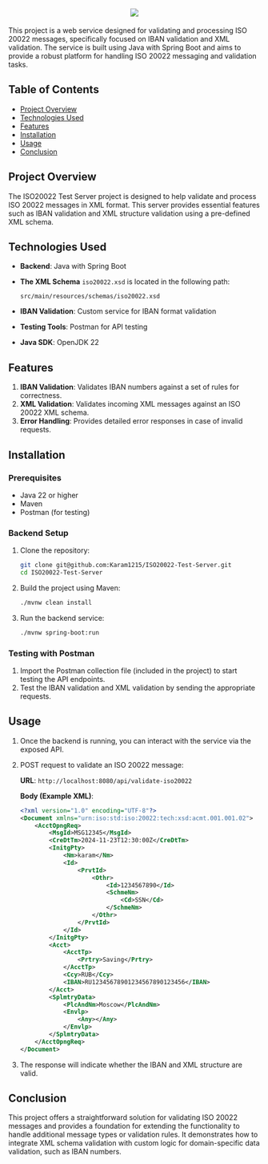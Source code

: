 <h1 align="center">
  <img src="https://readme-typing-svg.herokuapp.com/?font=Righteous&size=35&center=true&vCenter=true&width=500&height=70&duration=4000&lines=ISO20022-Test-Server👋;" />
</h1>

This project is a web service designed for validating and processing ISO 20022 messages, specifically focused on IBAN validation and XML validation. The service is built using Java with Spring Boot and aims to provide a robust platform for handling ISO 20022 messaging and validation tasks.

## Table of Contents

- [Project Overview](#project-overview)
- [Technologies Used](#technologies-used)
- [Features](#features)
- [Installation](#installation)
- [Usage](#usage)
- [Conclusion](#conclusion)

## Project Overview

The ISO20022 Test Server project is designed to help validate and process ISO 20022 messages in XML format. This server provides essential features such as IBAN validation and XML structure validation using a pre-defined XML schema.

## Technologies Used

- **Backend**: Java with Spring Boot
- **The XML Schema** <code>iso20022.xsd</code> is located in the following path:
        <pre><code>src/main/resources/schemas/iso20022.xsd</code></pre>

- **IBAN Validation**: Custom service for IBAN format validation
- **Testing Tools**: Postman for API testing
- **Java SDK**: OpenJDK 22

## Features

1. **IBAN Validation**: Validates IBAN numbers against a set of rules for correctness.
2. **XML Validation**: Validates incoming XML messages against an ISO 20022 XML schema.
3. **Error Handling**: Provides detailed error responses in case of invalid requests.

## Installation

### Prerequisites

- Java 22 or higher
- Maven
- Postman (for testing)

### Backend Setup

1. Clone the repository:
    ```sh
    git clone git@github.com:Karam1215/ISO20022-Test-Server.git
    cd ISO20022-Test-Server
    ```

2. Build the project using Maven:
    ```sh
    ./mvnw clean install
    ```

3. Run the backend service:
    ```sh
    ./mvnw spring-boot:run
    ```

### Testing with Postman

1. Import the Postman collection file (included in the project) to start testing the API endpoints.
2. Test the IBAN validation and XML validation by sending the appropriate requests.

## Usage

1. Once the backend is running, you can interact with the service via the exposed API.
2. POST request to validate an ISO 20022 message:

    **URL**: `http://localhost:8080/api/validate-iso20022`

    **Body (Example XML)**:
    ```xml
    <?xml version="1.0" encoding="UTF-8"?>
    <Document xmlns="urn:iso:std:iso:20022:tech:xsd:acmt.001.001.02">
        <AcctOpngReq>
            <MsgId>MSG12345</MsgId>
            <CreDtTm>2024-11-23T12:30:00Z</CreDtTm>
            <InitgPty>
                <Nm>karam</Nm>
                <Id>
                    <PrvtId>
                        <Othr>
                            <Id>1234567890</Id>
                            <SchmeNm>
                                <Cd>SSN</Cd>
                            </SchmeNm>
                        </Othr>
                    </PrvtId>
                </Id>
            </InitgPty>
            <Acct>
                <AcctTp>
                    <Prtry>Saving</Prtry>
                </AcctTp>
                <Ccy>RUB</Ccy>
                <IBAN>RU12345678901234567890123456</IBAN>
            </Acct>
            <SplmtryData>
                <PlcAndNm>Moscow</PlcAndNm>
                <Envlp>
                    <Any></Any>
                </Envlp>
            </SplmtryData>
        </AcctOpngReq>
    </Document>
    ```

3. The response will indicate whether the IBAN and XML structure are valid.

## Conclusion

This project offers a straightforward solution for validating ISO 20022 messages and provides a foundation for extending the functionality to handle additional message types or validation rules. It demonstrates how to integrate XML schema validation with custom logic for domain-specific data validation, such as IBAN numbers.
